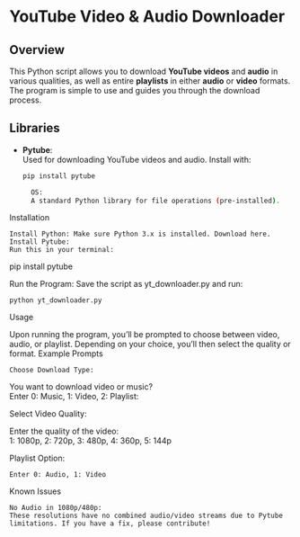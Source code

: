 # YouTube Video & Audio Downloader

## Overview

This Python script allows you to download **YouTube videos** and **audio** in various qualities, as well as entire **playlists** in either **audio** or **video** formats. The program is simple to use and guides you through the download process.

## Libraries

- **Pytube**:  
  Used for downloading YouTube videos and audio. Install with:  
  ```bash
  pip install pytube

    OS:
    A standard Python library for file operations (pre-installed).

Installation

    Install Python: Make sure Python 3.x is installed. Download here.
    Install Pytube:
    Run this in your terminal:

pip install pytube

Run the Program:
Save the script as yt_downloader.py and run:

    python yt_downloader.py

Usage

Upon running the program, you’ll be prompted to choose between video, audio, or playlist. Depending on your choice, you’ll then select the quality or format.
Example Prompts

    Choose Download Type:

You want to download video or music?  
Enter 0: Music, 1: Video, 2: Playlist:

Select Video Quality:

Enter the quality of the video:  
1: 1080p, 2: 720p, 3: 480p, 4: 360p, 5: 144p

Playlist Option:

    Enter 0: Audio, 1: Video

Known Issues

    No Audio in 1080p/480p:
    These resolutions have no combined audio/video streams due to Pytube limitations. If you have a fix, please contribute!
